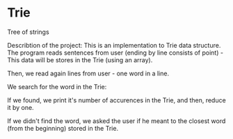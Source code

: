 # Trie
Tree of strings

Describtion of the project:
This is an implementation to Trie data structure.
The program reads sentences from user (ending by line consists of point) - This data will be stores in the Trie (using an array).

Then, we read again lines from user - one word in a line.

We search for the word in the Trie:

If we found, we print it's number of accurences in the Trie, and then, reduce it by one.

If we didn't find the word, we asked the user if he meant to the closest word (from the beginning) stored in the Trie.
